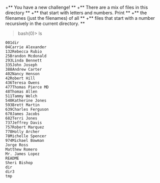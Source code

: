 +**  You have a new challenge! **
+**  There are a mix of files in this directory **
+**  that start with letters and numbers. Print **
+**  the filenames (just the filenames) of all  **
+**  files that start with a number recursively in the current directory. **

> bash(0)> ls
```
001dir
04Carrie Alexander
132Rebecca Rubio
25Brandon Mcdonald
293Linda Bennett
335John Joseph
388Andrew Carter
402Nancy Henson
42Robert Hill
436Teresa Owens
477Thomas Pierce MD
48Thomas Allen
511Tammy Welch
540Katherine Jones
593Brett Martin
639Charles Ferguson
670James Jacobs
682Terri Jones
737Jeffrey Davis
757Robert Marquez
778Holly Archer
78Michelle Spencer
974Michael Bowman
Jorge Ross
Matthew Romero
Mr. James Lopez
README
Sheri Bishop
dir
dir3
tmp

```


